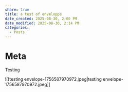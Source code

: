 ```yaml
---
share: true
title: a test of enveloppe
date_created: 2025-08-30, 2:00 PM
date_modified: 2025-08-30, 2:14 PM
categories:
  - Posts
---
```


# Meta

Testing

![[testing envelope-1756587970972.jpeg|testing envelope-1756587970972.jpeg]]
